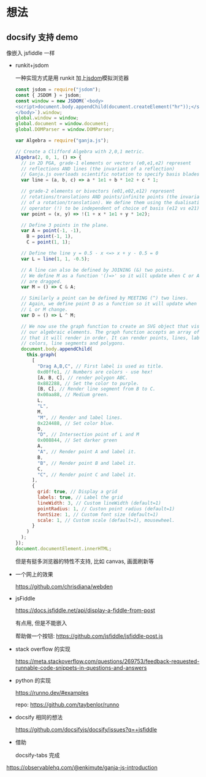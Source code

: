 # 想法

## docsify 支持 demo

像嵌入 jsfiddle 一样

- runkit+jsdom

  一种实现方式是用 runkit 加上[jsdom](https://github.com/jsdom/jsdom#intervening-before-parsing)模拟浏览器

  ```js
  const jsdom = require("jsdom");
  const { JSDOM } = jsdom;
  const window = new JSDOM(`<body>
  <script>document.body.appendChild(document.createElement("hr"));</script>
  </body>`).window;
  global.window = window;
  global.document = window.document;
  global.DOMParser = window.DOMParser;

  var Algebra = require("ganja.js");

  // Create a Clifford Algebra with 2,0,1 metric.
  Algebra(2, 0, 1, () => {
    // in 2D PGA, grade-1 elements or vectors (e0,e1,e2) represent
    // reflections AND lines (the invariant of a reflection)
    // Ganja.js overloads scientific notation to specify basis blades.
    var line = (a, b, c) => a * 1e1 + b * 1e2 + c * 1;

    // grade-2 elements or bivectors (e01,e02,e12) represent
    // rotations/translations AND points/infinite points (the invariant
    // of a rotation/translation). We define them using the dualisation
    // operator (!) to be independent of choice of basis (e12 vs e21)
    var point = (x, y) => !(1 + x * 1e1 + y * 1e2);

    // Define 3 points in the plane.
    var A = point(-1, -1),
      B = point(-1, 1),
      C = point(1, 1);

    // Define the line y = 0.5 - x <=> x + y - 0.5 = 0
    var L = line(1, 1, -0.5);

    // A line can also be defined by JOINING (&) two points.
    // We define M as a function '()=>' so it will update when C or A
    // are dragged.
    var M = () => C & A;

    // Similarly a point can be defined by MEETING (^) two lines.
    // Again, we define point D as a function so it will update when
    // L or M change.
    var D = () => L ^ M;

    // We now use the graph function to create an SVG object that visualises
    // our algebraic elements. The graph function accepts an array of items
    // that it will render in order. It can render points, lines, labels,
    // colors, line segments and polygons.
    document.body.appendChild(
      this.graph(
        [
          "Drag A,B,C", // First label is used as title.
          0xd0ffe1, // Numbers are colors - use hex!
          [A, B, C], // render polygon ABC.
          0x882288, // Set the color to purple.
          [B, C], // Render line segment from B to C.
          0x00aa88, // Medium green.
          L,
          "L",
          M,
          "M", // Render and label lines.
          0x224488, // Set color blue.
          D,
          "D", // Intersection point of L and M
          0x008844, // Set darker green
          A,
          "A", // Render point A and label it.
          B,
          "B", // Render point B and label it.
          C,
          "C", // Render point C and label it.
        ],
        {
          grid: true, // Display a grid
          labels: true, // Label the grid
          lineWidth: 3, // Custom lineWidth (default=1)
          pointRadius: 1, // Custon point radius (default=1)
          fontSize: 1, // Custom font size (default=1)
          scale: 1, // Custom scale (default=1), mousewheel.
        }
      )
    );
  });
  document.documentElement.innerHTML;
  ```

  但是有挺多浏览器的特性不支持, 比如 canvas, 画面刷新等

- 一个网上的效果

  https://github.com/chrisdiana/webden

- jsFiddle

  https://docs.jsfiddle.net/api/display-a-fiddle-from-post

  有点用, 但是不能嵌入

  帮助做一个按钮: https://github.com/jsfiddle/jsfiddle-post.js

- stack overflow 的实现

  https://meta.stackoverflow.com/questions/269753/feedback-requested-runnable-code-snippets-in-questions-and-answers

- python 的实现

  https://runno.dev/#examples

  repo: https://github.com/taybenlor/runno

- docsify 相同的想法

  https://github.com/docsifyjs/docsify/issues?q=+jsfiddle

- 借助

  docsify-tabs 完成

https://observablehq.com/@enkimute/ganja-js-introduction
